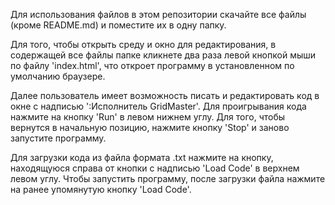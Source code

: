 Для использования файлов в этом репозитории скачайте все файлы (кроме README.md) и поместите их в одну папку.

Для того, чтобы открыть среду и окно для редактирования, в содержащей все файлы папке кликнете два раза левой кнопкой мыши по файлу 'index.html', что откроет программу в установленном по умолчанию браузере. 

Далее пользователь имеет возможность писать и редактировать код в окне с надписью ':Исполнитель GridMaster'. Для проигрывания кода нажмите на кнопку 'Run' в левом нижнем углу. Для того, чтобы вернутся в начальную позицию, нажмите кнопку 'Stop' и заново запустите программу.

Для загрузки кода из файла формата .txt нажмите на кнопку, находящуюся справа от кнопки с надписью 'Load Code' в верхнем левом углу. Чтобы запустить программу, после загрузки файла нажмите на ранее упомянутую кнопку 'Load Code'.
